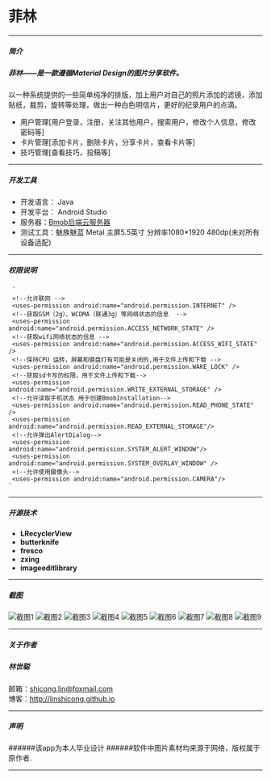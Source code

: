# 菲林
***
##### 简介

##### 菲林——是一款遵循Material Design的图片分享软件。
以一种系统提供的一些简单纯净的排版，加上用户对自己的照片添加的滤镜，添加贴纸，裁剪，旋转等处理，做出一种白色明信片，更好的纪录用户的点滴。
* 用户管理[用户登录，注册，关注其他用户，搜索用户，修改个人信息，修改密码等]
* 卡片管理[添加卡片，删除卡片，分享卡片，查看卡片等]
* 技巧管理[查看技巧，投稿等]

***

##### 开发工具
* 开发语言： Java
* 开发平台： Android Studio
*  服务器：[Bmob后端云服务器](http://www.bmob.cn/)
*  测试工具：魅族魅蓝 Metal   主屏5.5英寸           分辨率1080*1920  480dp(未对所有设备适配)


***

##### 权限说明
	 `
	 <!--允许联网 -->
	 <uses-permission android:name="android.permission.INTERNET" />
	 <!--获取GSM（2g）、WCDMA（联通3g）等网络状态的信息  -->
	 <uses-permission android:name="android.permission.ACCESS_NETWORK_STATE" />
	 <!--获取wifi网络状态的信息 -->
	 <uses-permission android:name="android.permission.ACCESS_WIFI_STATE" />
	 <!--保持CPU 运转，屏幕和键盘灯有可能是关闭的,用于文件上传和下载 -->
	 <uses-permission android:name="android.permission.WAKE_LOCK" />
	 <!--获取sd卡写的权限，用于文件上传和下载-->
	 <uses-permission android:name="android.permission.WRITE_EXTERNAL_STORAGE" />
	 <!--允许读取手机状态 用于创建BmobInstallation-->
	 <uses-permission android:name="android.permission.READ_PHONE_STATE" />
	 <uses-permission android:name="android.permission.READ_EXTERNAL_STORAGE"/>
	 <!--允许弹出AlertDialog-->
	 <uses-permission android:name="android.permission.SYSTEM_ALERT_WINDOW"/>
	 <uses-permission android:name="android.permission.SYSTEM_OVERLAY_WINDOW" />
	 <!--允许使用摄像头-->
	 <uses-permission android:name="android.permission.CAMERA"/>  
	`

***

##### 开源技术
* **LRecyclerView**
* **butterknife**
* **fresco**
* **zxing**
* **imageeditlibrary**


***

##### 截图

![截图1](http://bmob-cdn-6538.b0.upaiyun.com/2017/02/22/6e6aa8a240c63f1b8075a6d74eedc07b.jpg)
![截图2](http://bmob-cdn-6538.b0.upaiyun.com/2017/02/22/3646d8c340fe623380eae062b73c6f56.jpg)
![截图3](http://bmob-cdn-6538.b0.upaiyun.com/2017/02/22/719011d94066ccd78053251f09b4a8ca.jpg)
![截图4](http://bmob-cdn-6538.b0.upaiyun.com/2017/02/22/8effedf84079fe3380dc444a79603114.jpg)
![截图5](http://bmob-cdn-6538.b0.upaiyun.com/2017/02/22/8597496340d7084d804636c3bcb4ce4f.jpg)
![截图6](http://bmob-cdn-6538.b0.upaiyun.com/2017/02/22/1459040040b3ae24804b124d24fabaf0.jpg)
![截图7](http://bmob-cdn-6538.b0.upaiyun.com/2017/02/22/afe3b578408676f880331bda4d0e0667.jpg)
![截图8](http://bmob-cdn-6538.b0.upaiyun.com/2017/02/22/8bbae39840ac4d3f80594e56a6323a98.jpg)
![截图9](http://bmob-cdn-6538.b0.upaiyun.com/2017/02/22/558b734d4009e74680d7ea168c123060.jpg)

***
##### 关于作者
##### 林世聪
邮箱：shicong.lin@foxmail.com </br>
博客：http://linshicong.github.io
***
##### 声明
######该app为本人毕业设计
######软件中图片素材均来源于网络，版权属于原作者.

***
